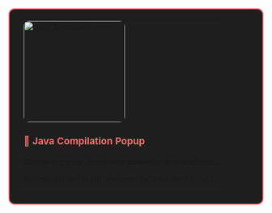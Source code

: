 
<div align="center">

<table style="border: 2px solid #FF6B6B; border-radius: 12px; background-color: #1e1e1e; padding: 20px;">
<tr><td>

<img src="https://media.giphy.com/media/jRf5fsn8G6YaogAWxn/giphy.gif" width="200" alt="Java Animation" style="border-radius: 10px;"/>

<h3 style="color:#FF6B6B;">🔔 Java Compilation Popup</h3>

<p><strong>Compiling your ideas into powerful applications...</strong></p>
<p><code>System.out.println("Welcome to Java World! ☕");</code></p>

</td></tr>
</table>

</div>
